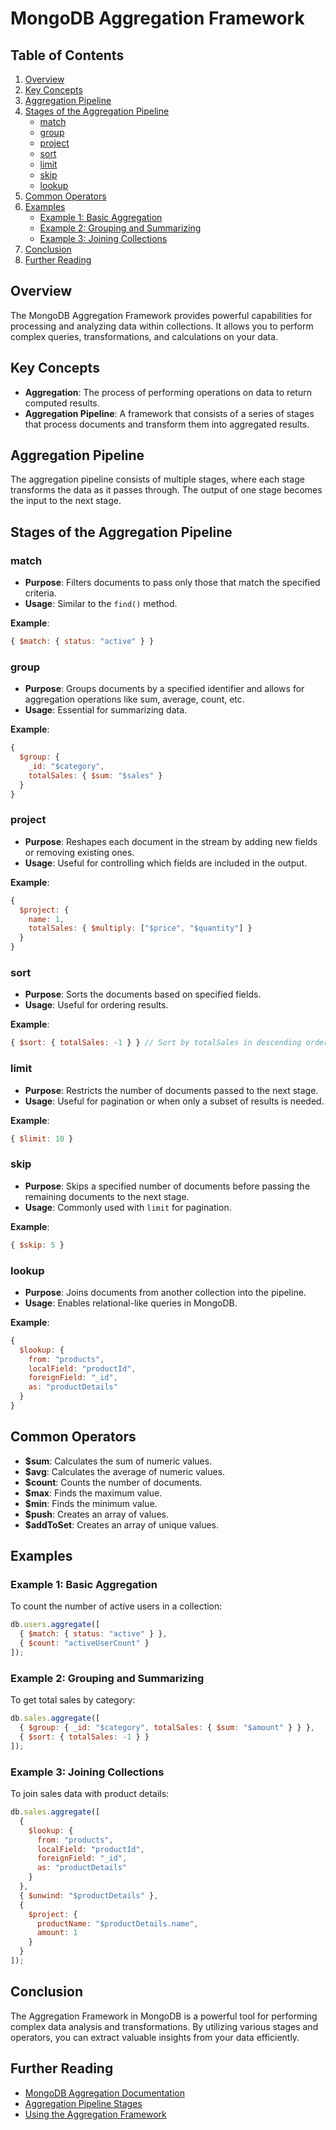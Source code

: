 # MongoDB Aggregation Framework

## Table of Contents

1. [Overview](#overview)
2. [Key Concepts](#key-concepts)
3. [Aggregation Pipeline](#aggregation-pipeline)
4. [Stages of the Aggregation Pipeline](#stages-of-the-aggregation-pipeline)
   - [match](#match)
   - [group](#group)
   - [project](#project)
   - [sort](#sort)
   - [limit](#limit)
   - [skip](#skip)
   - [lookup](#lookup)
5. [Common Operators](#common-operators)
6. [Examples](#examples)
   - [Example 1: Basic Aggregation](#example-1-basic-aggregation)
   - [Example 2: Grouping and Summarizing](#example-2-grouping-and-summarizing)
   - [Example 3: Joining Collections](#example-3-joining-collections)
7. [Conclusion](#conclusion)
8. [Further Reading](#further-reading)

## Overview

The MongoDB Aggregation Framework provides powerful capabilities for processing and analyzing data within collections. It allows you to perform complex queries, transformations, and calculations on your data.

## Key Concepts

- **Aggregation**: The process of performing operations on data to return computed results.
- **Aggregation Pipeline**: A framework that consists of a series of stages that process documents and transform them into aggregated results.

## Aggregation Pipeline

The aggregation pipeline consists of multiple stages, where each stage transforms the data as it passes through. The output of one stage becomes the input to the next stage.

## Stages of the Aggregation Pipeline

### match

- **Purpose**: Filters documents to pass only those that match the specified criteria.
- **Usage**: Similar to the `find()` method.

**Example**:
```javascript
{ $match: { status: "active" } }
```

### group

- **Purpose**: Groups documents by a specified identifier and allows for aggregation operations like sum, average, count, etc.
- **Usage**: Essential for summarizing data.

**Example**:
```javascript
{ 
  $group: { 
    _id: "$category", 
    totalSales: { $sum: "$sales" }
  }
}
```

### project

- **Purpose**: Reshapes each document in the stream by adding new fields or removing existing ones.
- **Usage**: Useful for controlling which fields are included in the output.

**Example**:
```javascript
{ 
  $project: { 
    name: 1, 
    totalSales: { $multiply: ["$price", "$quantity"] }
  }
}
```

### sort

- **Purpose**: Sorts the documents based on specified fields.
- **Usage**: Useful for ordering results.

**Example**:
```javascript
{ $sort: { totalSales: -1 } } // Sort by totalSales in descending order
```

### limit

- **Purpose**: Restricts the number of documents passed to the next stage.
- **Usage**: Useful for pagination or when only a subset of results is needed.

**Example**:
```javascript
{ $limit: 10 }
```

### skip

- **Purpose**: Skips a specified number of documents before passing the remaining documents to the next stage.
- **Usage**: Commonly used with `limit` for pagination.

**Example**:
```javascript
{ $skip: 5 }
```

### lookup

- **Purpose**: Joins documents from another collection into the pipeline.
- **Usage**: Enables relational-like queries in MongoDB.

**Example**:
```javascript
{ 
  $lookup: {
    from: "products",
    localField: "productId",
    foreignField: "_id",
    as: "productDetails"
  }
}
```

## Common Operators

- **$sum**: Calculates the sum of numeric values.
- **$avg**: Calculates the average of numeric values.
- **$count**: Counts the number of documents.
- **$max**: Finds the maximum value.
- **$min**: Finds the minimum value.
- **$push**: Creates an array of values.
- **$addToSet**: Creates an array of unique values.

## Examples

### Example 1: Basic Aggregation

To count the number of active users in a collection:

```javascript
db.users.aggregate([
  { $match: { status: "active" } },
  { $count: "activeUserCount" }
]);
```

### Example 2: Grouping and Summarizing

To get total sales by category:

```javascript
db.sales.aggregate([
  { $group: { _id: "$category", totalSales: { $sum: "$amount" } } },
  { $sort: { totalSales: -1 } }
]);
```

### Example 3: Joining Collections

To join sales data with product details:

```javascript
db.sales.aggregate([
  { 
    $lookup: {
      from: "products",
      localField: "productId",
      foreignField: "_id",
      as: "productDetails"
    }
  },
  { $unwind: "$productDetails" },
  { 
    $project: {
      productName: "$productDetails.name",
      amount: 1
    }
  }
]);
```

## Conclusion

The Aggregation Framework in MongoDB is a powerful tool for performing complex data analysis and transformations. By utilizing various stages and operators, you can extract valuable insights from your data efficiently.

## Further Reading

- [MongoDB Aggregation Documentation](https://docs.mongodb.com/manual/aggregation/)
- [Aggregation Pipeline Stages](https://docs.mongodb.com/manual/core/aggregation-pipeline/)
- [Using the Aggregation Framework](https://www.mongodb.com/docs/manual/aggregation/)